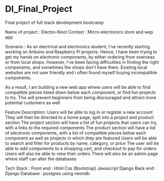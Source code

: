 # DI_Final_Project
Final project of full stack development bootcamp

Name of project : Electro-Noot
Context : Micro-electronics store and wep app

Scenario : As an electrical and electronics student, I've recently starting working on Arduino and Raspberry Pi projects. Hence, I have been trying to get my hands on electronic components, by either ordering from overseas or from local shops.
However, I've been facing difficulties in finding the right components, and sometimes the shops don't have them. Existing local websites are not user friendly and i often found myself buying incompatible components.

As a result, I am building a new web app where users will be able to find compatible pieces listed down below each component, or find fun projects to try. This will prevent beginners from being discouraged and attract more potential customers as well

Feature Description:
Users will be able to log in or register a new account
They will then be directed to a home page, split into a project and product section
The project section will have a list of fun projects that users can try, with a links to the required components
The product section will have a list of electronic components, with a list of compatible pieces below each component as well as projects in which they are featured
Users will be able to search and filter for products by name, category, or price
The user will be able to add components to a shopping cart, and checkout to pay for orders
Users will also be able to view their orders
There will also be an admin page where staff can alter the databases

Tech Stack : 
Front end : Html Css (Bootstrap) Javascript Django
Back end : Django
Database : postgres using neondb